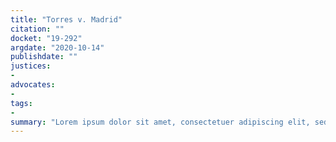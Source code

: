 ```yaml
---
title: "Torres v. Madrid"
citation: ""
docket: "19-292"
argdate: "2020-10-14"
publishdate: ""
justices:
- 
advocates:
- 
tags:
- 
summary: "Lorem ipsum dolor sit amet, consectetuer adipiscing elit, sed diam nonummy nibh euismod tincidunt ut laoreet dolore magna aliquam erat volutpat. Ut wisi enim ad minim veniam, quis nostrud exerci tation ullamcorper suscipit lobortis nisl ut aliquip ex ea commodo consequat."
---
```


